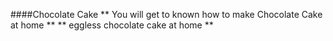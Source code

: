 ####Chocolate Cake
** You will get to known how to make Chocolate Cake at home   **
** eggless chocolate cake at home **